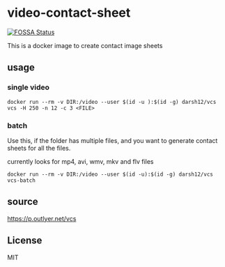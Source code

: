 # video-contact-sheet
[![FOSSA Status](https://app.fossa.io/api/projects/git%2Bgithub.com%2Fdarsh12%2Fvcs.svg?type=shield)](https://app.fossa.io/projects/git%2Bgithub.com%2Fdarsh12%2Fvcs?ref=badge_shield)


This is a docker image to create contact image sheets 


## usage
### single video

`docker run --rm -v DIR:/video --user $(id -u ):$(id -g) darsh12/vcs vcs -H 250 -n 12 -c 3 <FILE>`

### batch
Use this, if the folder has multiple files, and you want to generate contact sheets for all the files.

currently looks for mp4, avi, wmv, mkv and flv files

`docker run --rm -v DIR:/video --user $(id -u):$(id -g) darsh12/vcs vcs-batch` 

## source
https://p.outlyer.net/vcs


## License
MIT
